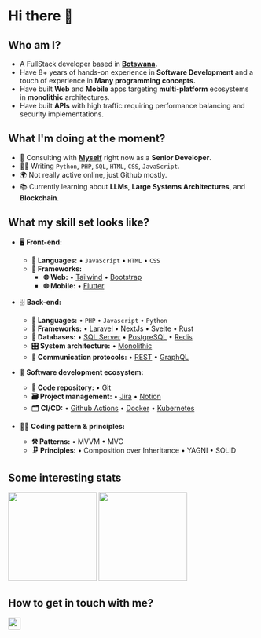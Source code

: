 # Hi there 👋

## Who am I?

- A FullStack developer based in **[Botswana](https://en.wikipedia.org/wiki/Botswana).**
- Have 8+ years of hands-on experience in **Software Development** and a touch of experience in **Many programming concepts.**
- Have built **Web** and **Mobile** apps targeting **multi-platform** ecosystems in **monolithic** architectures.
- Have built **APIs** with high traffic requiring performance balancing and security implementations.

## What I'm doing at the moment?

- 🏢 Consulting with **[Myself](https://)** right now as a **Senior Developer**.
- 👨‍💻 Writing `Python`, `PHP`, `SQL`, `HTML`, `CSS`, `JavaScript`.
- 🌍 Not really active online, just Github mostly.
- 📚 Currently learning about **LLMs**, **Large Systems Architectures**, and **Blockchain**.

## What my skill set looks like?

- 🖥 **Front-end:**
  - **📜 Languages:** • `JavaScript` • `HTML` • `CSS`
  - **🔬 Frameworks:**  
    - **🌐 Web:** • [Tailwind](https://tailwindcss.com/) • [Bootstrap](https://getbootstrap.com/)
    - **🌐 Mobile:** • [Flutter](https://flutter.dev/)

- 🗄️ **Back-end:**
  - **📜 Languages:** • `PHP` • `Javascript` • `Python`
  - **🔭 Frameworks:** • [Laravel](https://laravel.com/) • [NextJs](https://nextjs.org/) • [Svelte](https://svelte.dev/) • [Rust](https://www.rust-lang.org/)
  - **💾 Databases:** • [SQL Server](https://www.microsoft.com/en-us/sql-server/sql-server-2019) • [PostgreSQL](https://www.postgresql.org/) • [Redis](https://redis.io/)
  - **🎛 System architecture:** • [Monolithic](https://microservices.io/patterns/monolithic.html)
  - **🔌 Communication protocols:** • [REST](https://docs.microsoft.com/en-us/azure/architecture/best-practices/api-design) • [GraphQL](https://git-scm.com/)
- 🎡 **Software development ecosystem:**
  - **📁 Code repository:** • [Git](https://git-scm.com/)
  - **🗃 Project management:** • [Jira](https://www.atlassian.com/software/jira/) • [Notion](https://www.notion.so/)
  - **🗂 CI/CD:** • [Github Actions](https://github.com/features/actions) • [Docker](https://www.docker.com/) • [Kubernetes](https://kubernetes.io/)
- 🧙‍♂️ **Coding pattern & principles:**
  - **⚒ Patterns:** • MVVM • MVC
  - **🗜 Principles:** • Composition over Inheritance • YAGNI • SOLID

  
## Some interesting stats  

<!--Github Stats-->
<p float="left">
<img height="180em" src="https://github-readme-stats.vercel.app/api?username=blufox&show_icons=true" />
<img height="180em" src="https://github-readme-stats.vercel.app/api/top-langs/?username=blufox&show_icons=true"/>
</p>

## How to get in touch with me?

<p left="center">
<a href="mailto:antiversebw@gmail.com">
  <img src="https://img.shields.io/badge/Gmail-D14836?style=for-the-badge&logo=gmail&logoColor=white" height=25>
</a>
</p>
